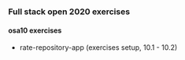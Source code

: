 ### Full stack open 2020 exercises

#### osa10 exercises

* rate-repository-app    (exercises setup, 10.1 - 10.2)